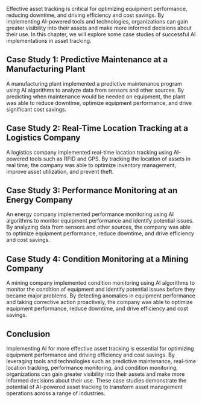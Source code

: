 

Effective asset tracking is critical for optimizing equipment performance, reducing downtime, and driving efficiency and cost savings. By implementing AI-powered tools and technologies, organizations can gain greater visibility into their assets and make more informed decisions about their use. In this chapter, we will explore some case studies of successful AI implementations in asset tracking.

Case Study 1: Predictive Maintenance at a Manufacturing Plant
-------------------------------------------------------------

A manufacturing plant implemented a predictive maintenance program using AI algorithms to analyze data from sensors and other sources. By predicting when maintenance would be needed on equipment, the plant was able to reduce downtime, optimize equipment performance, and drive significant cost savings.

Case Study 2: Real-Time Location Tracking at a Logistics Company
----------------------------------------------------------------

A logistics company implemented real-time location tracking using AI-powered tools such as RFID and GPS. By tracking the location of assets in real time, the company was able to optimize inventory management, improve asset utilization, and prevent theft.

Case Study 3: Performance Monitoring at an Energy Company
---------------------------------------------------------

An energy company implemented performance monitoring using AI algorithms to monitor equipment performance and identify potential issues. By analyzing data from sensors and other sources, the company was able to optimize equipment performance, reduce downtime, and drive efficiency and cost savings.

Case Study 4: Condition Monitoring at a Mining Company
------------------------------------------------------

A mining company implemented condition monitoring using AI algorithms to monitor the condition of equipment and identify potential issues before they became major problems. By detecting anomalies in equipment performance and taking corrective action proactively, the company was able to optimize equipment performance, reduce downtime, and drive efficiency and cost savings.

Conclusion
----------

Implementing AI for more effective asset tracking is essential for optimizing equipment performance and driving efficiency and cost savings. By leveraging tools and technologies such as predictive maintenance, real-time location tracking, performance monitoring, and condition monitoring, organizations can gain greater visibility into their assets and make more informed decisions about their use. These case studies demonstrate the potential of AI-powered asset tracking to transform asset management operations across a range of industries.
